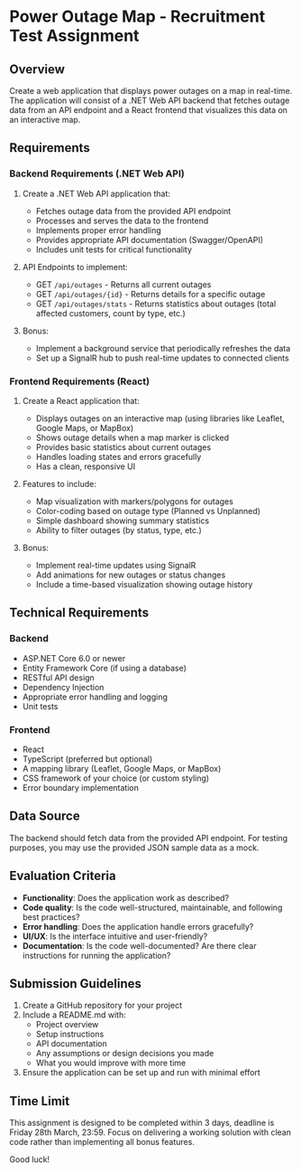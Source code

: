 # Power Outage Map - Recruitment Test Assignment

## Overview

Create a web application that displays power outages on a map in real-time. The application will consist of a .NET Web API backend that fetches outage data from an API endpoint and a React frontend that visualizes this data on an interactive map.

## Requirements

### Backend Requirements (.NET Web API)

1. Create a .NET Web API application that:
   * Fetches outage data from the provided API endpoint
   * Processes and serves the data to the frontend
   * Implements proper error handling
   * Provides appropriate API documentation (Swagger/OpenAPI)
   * Includes unit tests for critical functionality

2. API Endpoints to implement:
   * GET `/api/outages` - Returns all current outages
   * GET `/api/outages/{id}` - Returns details for a specific outage
   * GET `/api/outages/stats` - Returns statistics about outages (total affected customers, count by type, etc.)

3. Bonus:
   * Implement a background service that periodically refreshes the data
   * Set up a SignalR hub to push real-time updates to connected clients

### Frontend Requirements (React)

1. Create a React application that:
   * Displays outages on an interactive map (using libraries like Leaflet, Google Maps, or MapBox)
   * Shows outage details when a map marker is clicked
   * Provides basic statistics about current outages
   * Handles loading states and errors gracefully
   * Has a clean, responsive UI

2. Features to include:
   * Map visualization with markers/polygons for outages
   * Color-coding based on outage type (Planned vs Unplanned)
   * Simple dashboard showing summary statistics
   * Ability to filter outages (by status, type, etc.)

3. Bonus:
   * Implement real-time updates using SignalR
   * Add animations for new outages or status changes
   * Include a time-based visualization showing outage history

## Technical Requirements

### Backend
* ASP.NET Core 6.0 or newer
* Entity Framework Core (if using a database)
* RESTful API design
* Dependency Injection
* Appropriate error handling and logging
* Unit tests

### Frontend
* React
* TypeScript (preferred but optional)
* A mapping library (Leaflet, Google Maps, or MapBox)
* CSS framework of your choice (or custom styling)
* Error boundary implementation

## Data Source
The backend should fetch data from the provided API endpoint. For testing purposes, you may use the provided JSON sample data as a mock.

## Evaluation Criteria
* **Functionality**: Does the application work as described?
* **Code quality**: Is the code well-structured, maintainable, and following best practices?
* **Error handling**: Does the application handle errors gracefully?
* **UI/UX**: Is the interface intuitive and user-friendly?
* **Documentation**: Is the code well-documented? Are there clear instructions for running the application?

## Submission Guidelines
1. Create a GitHub repository for your project
2. Include a README.md with:
   * Project overview
   * Setup instructions
   * API documentation
   * Any assumptions or design decisions you made
   * What you would improve with more time
3. Ensure the application can be set up and run with minimal effort

## Time Limit
This assignment is designed to be completed within 3 days, deadline is Friday 28th March, 23:59. Focus on delivering a working solution with clean code rather than implementing all bonus features.

Good luck!
